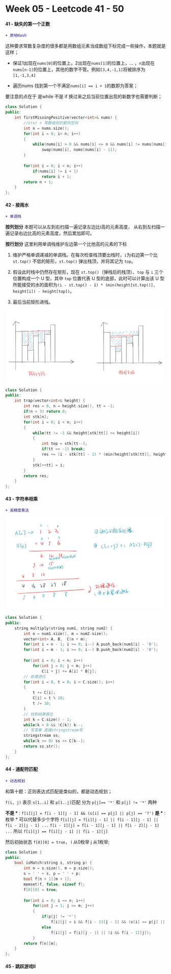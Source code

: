 <!--
 * @Description: 
 * @Versions: 
 * @Author: Vernon Cui
 * @Github: https://github.com/vernon97
 * @Date: 2020-11-24 20:13:43
 * @LastEditors: Vernon Cui
 * @LastEditTime: 2020-11-25 21:31:38
 * @FilePath: /Leetcode-notes/week05.md
-->
# Week 05 - Leetcode 41 - 50

#### 41 - 缺失的第一个正数

```diff
+ 原地Hash
```

这种要求常数复杂度的很多都是用数组元素当成数组下标完成一些操作，本题就是这样；

- 保证1出现在`nums[0]`的位置上，2出现在`nums[1]`的位置上，… ，`n`出现在`nums[n-1]`的位置上，其他的数字不管。例如`[3,4,-1,1]`将被排序为`[1,-1,3,4]`
  
- 遍历nums 找到第一个不满足`nums[i] == i + 1`的数即为答案；
  
要注意的点在于 是while 不是 if 换过来之后当前位置出现的新数字也需要判断；

```cpp
class Solution {
public:
    int firstMissingPositive(vector<int>& nums) {
        //o(n) + 常数级别的额外空间
        int n = nums.size();
        for(int i = 0; i< n; i++)
        {
            while(nums[i] > 0 && nums[i] <= n && nums[i] != nums[nums[i] - 1]) // 在范围内 且 交换的两个元素不同 （避免死循环） -> 把nums[i] 放到下标为 nums[i] - 1的位置上
                swap(nums[i], nums[nums[i] - 1]);
        }

        for(int i = 0; i < n; i++)
            if(nums[i] != i + 1)
                return i + 1;
        return n + 1;
    }
};
```

#### 42 - 接雨水

```diff
+ 单调栈
```

__按列划分__ 本题可以从左到右扫描一遍记录左边比i高的元素高度， 从右到左扫描一遍记录右边比高的元素高度，然后累加即可。

__按行划分__ 这里利用单调栈维护左边第一个比他高的元素的下标

1. 维护严格单调递减的单调栈。在每次检查栈顶要出栈时，`i`为右边第一个比 `st.top()` 不低的矩形，`st.top()` 弹出栈顶，并将其记为 `top`。

2. 假设此时栈中仍然存在矩形，现在 `st.top()`（弹栈后的栈顶）、`top` 与 `i` 三个位置构成一个 U 型，其中 `top` 位置代表 U 型的底部，此时可以计算出该 U 型所能接受的水的面积为`(i - st.top() - 1) * (min(height[st.top()], height[i]) - height[top])`。
   
3. 最后当前矩形进栈。

![avatar](figs/05.jpeg)

```cpp
class Solution {
public:
    int trap(vector<int>& height) {
        int res = 0, n = height.size(), tt = -1;
        if(n < 3) return 0;
        int stk[n];
        for(int i = 0; i < n; i++)
        {
            while(tt != -1 && height[stk[tt]] <= height[i])
            {
                int top = stk[tt--];
                if(tt == -1) break;
                res += (i - stk[tt] - 1) * (min(height[stk[tt]], height[i]) - height[top]);
            }
            stk[++tt] = i;
        }
        return res;
    }
};
```

#### 43 - 字符串相乘

```diff
+ 高精度乘法
```

![avatar](figs/06.jpeg)

```cpp
class Solution {
public:
    string multiply(string num1, string num2) {
        int n = num1.size(), m = num2.size();
        vector<int> A, B,  C(n + m);
        for(int i = n - 1; i >= 0; i--) A.push_back(num1[i] - '0');
        for(int i = m - 1; i >= 0; i--) B.push_back(num2[i] - '0');

        for(int i = 0; i < n; i++)
            for(int j = 0; j < m; j++)
                C[i + j] += A[i] * B[j];
        // 处理进位
        for(int i = 0, t = 0; i < C.size(); i++) 
        {
            t += C[i];
            C[i] = t % 10;
            t /= 10;
        }
        // 找到结果首位
        int k = C.size() - 1;
        while(k > 0 && !C[k]) k--;
        // 写答案 直接stringstream写
        stringstream ss;
        while(k >= 0) ss << C[k--];
        return ss.str();
    }
};
```

#### 44 - 通配符匹配

```diff
+ 动态规划
```

和第十题：正则表达式匹配是类似的，都是动态规划；

`f(i, j)` 表示 `s[1..i]` 和 `p[1..j]`匹配 分为 `p[j]== '*'` 和 `p[j] != '*'` 两种

__不是 *__ : `f[i][j] = f[i - 1][j - 1] && (s[i] == p[j] || p[j] == '?')`
__是 *__ : 枚举 * 可以代替多少个字符
`f[i][j] = f[i][j - 1] || f[i - 1][j - 1] || f[i - 2][j - 1] ...`
`f[i - 1][j] = f[i - 1][j - 1] || f[i - 2][j - 1] ...`
所以 `f[i][j] == f[i][j - 1] || f[i - 1][j]`

然后初始状态 `f[0][0] = true`， i 从0枚举 j 从1枚举;

```cpp
class Solution {
public:
    bool isMatch(string s, string p) {
        int n = s.size(), m = p.size();
        s = ' ' + s, p = ' ' + p;
        bool f[n + 1][m + 1];
        memset(f, false, sizeof f);
        f[0][0] = true;

        for(int i = 0; i <= n; i++)
            for(int j = 1; j <= m; j++)
            {
                if(p[j] != '*')
                    f[i][j] = i && f[i - 1][j - 1] && (s[i] == p[j] || p[j] == '?');
                else 
                    f[i][j] = f[i][j - 1] || (i && f[i - 1][j]);
            }
        return f[n][m];
    }
};
```

#### 45 - 跳跃游戏II

